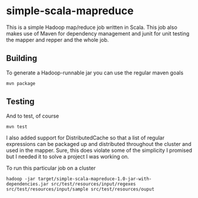 # simple-scala-mapreduce

This is a simple Hadoop map/reduce job written in Scala. This job also makes use of Maven for dependency management and junit for unit testing the mapper and repper and the whole job.

## Building

To generate a Hadoop-runnable jar you can use the regular maven goals

    mvn package

## Testing

And to test, of course

    mvn test

I also added support for DistributedCache so that a list of regular expressions can be packaged up and distributed throughout the cluster and used in the mapper. Sure, this does violate some of the simplicity I promised but I needed it to solve a project I was working on.

To run this particular job on a cluster

    hadoop -jar target/simple-scala-mapreduce-1.0-jar-with-dependencies.jar src/test/resources/input/regexes src/test/resources/input/sample src/test/resources/ouput